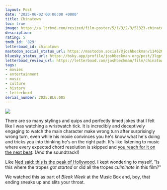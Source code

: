 ```yaml
---
layout: Post
date: '2025-06-02 00:00:00 +0000'
title: Chinatown
toc: true
image: https://a.ltrbxd.com/resized/film-poster/5/1/3/2/3/51323-chinatown-0-600-0-900-crop.jpg?v=b8e65cb89f
description:
rating: 5
tmdb_id: '829'
letterboxd_id: chinatown
mastodon_social_status_url: https://mastodon.social/@joshbeckman/114620647139306016
bluesky_status_url: https://bsky.app/profile/joshbeckman.org/post/3lqptfustep2a
letterboxd_review_url: https://letterboxd.com/joshbeckman/film/chinatown/
tags:
- movies
- entertainment
- music
- culture
- history
- letterboxd
serial_number: 2025.BLG.085
---
```

<img src="https://a.ltrbxd.com/resized/film-poster/5/1/3/2/3/51323-chinatown-0-600-0-900-crop.jpg?v=b8e65cb89f"/>

There are so many stylings and quips and perfectly timed jokes that I felt like I was watching a wristwatch tick. It is incredibly and deceptively engaging to watch the main character make wrong turn after surprisingly wrong turn, even while his moxie convinces you he's know what he's doing and tricks you into thinking he's on the right path. It's like listening to music where every expected chord resolution is skipped and [you reach for it on the next beat](https://www.joshbeckman.org/notes/898112564). (And the soundtrack!)
 
Like [Ned said: this is the peak of Hollywood](https://letterboxd.com/neditor/film/chinatown/). I kept wondering to myself, "Is this where the tropes *got started* or did all the tropes *culminate* in this film?"

We watched this as part of *Bleak Week* at the Music Box and, boy, that ending sneaks up and slits your throat.
